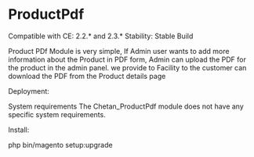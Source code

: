 # ProductPdf

Compatible with CE: 2.2.* and 2.3.* Stability: Stable Build

Product PDf Module is very simple, If Admin user wants to add more information about the Product in PDF form, Admin can upload the PDF for the product in the admin panel. we provide to Facility to the customer can download the PDF from the Product details page

Deployment:

System requirements The Chetan_ProductPdf module does not have any specific system requirements.

Install:

php bin/magento setup:upgrade

